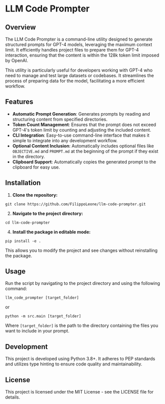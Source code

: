 # LLM Code Prompter

## Overview
The LLM Code Prompter is a command-line utility designed to generate structured prompts for GPT-4 models, leveraging the maximum context limit. It efficiently handles project files to prepare them for GPT-4 interaction, ensuring that the content is within the 128k token limit imposed by OpenAI.

This utility is particularly useful for developers working with GPT-4 who need to manage and test large datasets or codebases. It streamlines the process of preparing data for the model, facilitating a more efficient workflow.

## Features
- **Automatic Prompt Generation**: Generates prompts by reading and structuring content from specified directories.
- **Token Count Management**: Ensures that the prompt does not exceed GPT-4's token limit by counting and adjusting the included content.
- **CLI Integration**: Easy-to-use command-line interface that makes it simple to integrate into any development workflow.
- **Optional Content Inclusion**: Automatically includes optional files like `OBJECTIVE.md` and `PROMPT.md` at the beginning of the prompt if they exist in the directory.
- **Clipboard Support**: Automatically copies the generated prompt to the clipboard for easy use.

## Installation

1. **Clone the repository:**

`git clone https://github.com/FilippoLeone/llm-code-prompter.git`

2. **Navigate to the project directory:**

`cd llm-code-prompter`

4. **Install the package in editable mode:**

`pip install -e .`

This allows you to modify the project and see changes without reinstalling the package.

## Usage

Run the script by navigating to the project directory and using the following command:

`llm_code_prompter [target_folder]`

or

`python -m src.main [target_folder]`

Where `[target_folder]` is the path to the directory containing the files you want to include in your prompt.

## Development

This project is developed using Python 3.8+. It adheres to PEP standards and utilizes type hinting to ensure code quality and maintainability.

## License

This project is licensed under the MIT License - see the LICENSE file for details.
